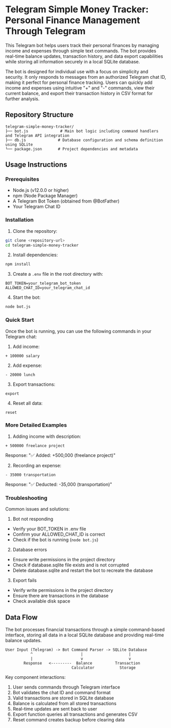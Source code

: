 # Telegram Simple Money Tracker: Personal Finance Management Through Telegram

This Telegram bot helps users track their personal finances by managing income and expenses through simple text commands. The bot provides real-time balance updates, transaction history, and data export capabilities while storing all information securely in a local SQLite database.

The bot is designed for individual use with a focus on simplicity and security. It only responds to messages from an authorized Telegram chat ID, making it perfect for personal finance tracking. Users can quickly add income and expenses using intuitive "+" and "-" commands, view their current balance, and export their transaction history in CSV format for further analysis.

## Repository Structure
```
telegram-simple-money-tracker/
├── bot.js              # Main bot logic including command handlers and Telegram API integration
├── db.js              # Database configuration and schema definition using SQLite
└── package.json       # Project dependencies and metadata
```

## Usage Instructions
### Prerequisites
- Node.js (v12.0.0 or higher)
- npm (Node Package Manager)
- A Telegram Bot Token (obtained from @BotFather)
- Your Telegram Chat ID

### Installation
1. Clone the repository:
```bash
git clone <repository-url>
cd telegram-simple-money-tracker
```

2. Install dependencies:
```bash
npm install
```

3. Create a `.env` file in the root directory with:
```
BOT_TOKEN=your_telegram_bot_token
ALLOWED_CHAT_ID=your_telegram_chat_id
```

4. Start the bot:
```bash
node bot.js
```

### Quick Start
Once the bot is running, you can use the following commands in your Telegram chat:

1. Add income:
```
+ 100000 salary
```

2. Add expense:
```
- 20000 lunch
```

3. Export transactions:
```
export
```

4. Reset all data:
```
reset
```

### More Detailed Examples
1. Adding income with description:
```
+ 500000 freelance project
```
Response: "✅ Added: +500,000 (freelance project)"

2. Recording an expense:
```
- 35000 transportation
```
Response: "✅ Deducted: -35,000 (transportation)"

### Troubleshooting
Common issues and solutions:

1. Bot not responding
- Verify your BOT_TOKEN in .env file
- Confirm your ALLOWED_CHAT_ID is correct
- Check if the bot is running (`node bot.js`)

2. Database errors
- Ensure write permissions in the project directory
- Check if database.sqlite file exists and is not corrupted
- Delete database.sqlite and restart the bot to recreate the database

3. Export fails
- Verify write permissions in the project directory
- Ensure there are transactions in the database
- Check available disk space

## Data Flow
The bot processes financial transactions through a simple command-based interface, storing all data in a local SQLite database and providing real-time balance updates.

```ascii
User Input (Telegram) -> Bot Command Parser -> SQLite Database
           ^                     |                    |
           |                     v                    v
        Response   <---------  Balance          Transaction
                             Calculator           Storage
```

Key component interactions:
1. User sends commands through Telegram interface
2. Bot validates the chat ID and command format
3. Valid transactions are stored in SQLite database
4. Balance is calculated from all stored transactions
5. Real-time updates are sent back to user
6. Export function queries all transactions and generates CSV
7. Reset command creates backup before clearing data